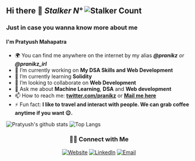 

## Hi there 👋 *Stalker  N°* ![Stalker Count](https://profile-counter.glitch.me/pranikz/count.svg)
### Just in case you wanna know more about me
#### I'm Pratyush Mahapatra
- 🌍 You can find me anywhere on the internet by my alias ***@pranikz** or **@pranikz_irl***
- 🔭 I’m currently working on **My DSA Skills and Web Development**
- 🌱 I’m currently learning **Solidity**
- 👯 I’m looking to collaborate on **Web Development**
- 💬 Ask me about **Machine Learning**, **DSA** and **Web development**
- 📫 How to reach me: [**twitter.com/pranikz**](https://twitter.com/pranikz) or [**Mail me here**](mailto:pratyushmahapatra2000@gmail.com)
- ⚡ Fun fact: **I like to travel and interact with people. We can grab coffee anytime if you want 😉.**

![Pratyush's github stats](https://github-readme-stats.vercel.app/api?username=pranikz&show_icons=true&hide=["issues"])
![Top Langs](https://github-readme-stats.vercel.app/api/top-langs/?username=pranikz&layout=compact)

<section align="center">
<h3> 🤝🏻 Connect with Me </h3>
</section>

<p align="center">
<a href="https://pranikz.netlify.app/"><img alt="Website" src="https://img.shields.io/badge/website-000000?style=for-the-badge&logo=About.me&logoColor=white" ></a>
<a href="https://www.linkedin.com/in/pranikz/"><img  alt="LinkedIn" src="https://img.shields.io/badge/LinkedIn-0077B5?style=for-the-badge&logo=linkedin&logoColor=whit"></a>
<a href="mailto:pratyushmahapatra2000@gmail.com" ><img src="https://img.shields.io/badge/Gmail-D14836?style=for-the-badge&logo=gmail&logoColor=white" alt="Email"></a>
</p>
